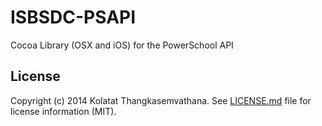 ISBSDC-PSAPI
============

Cocoa Library (OSX and iOS) for the PowerSchool API

License
-------

Copyright (c) 2014 Kolatat Thangkasemvathana. See [LICENSE.md](LICENSE.md) file for license information (MIT).
